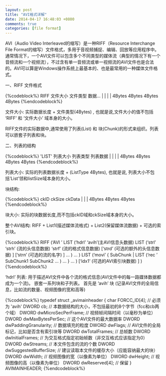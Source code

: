 ```yaml
---
layout: post
title: "AVI格式详解"
date: 2014-04-17 16:48:03 +0800
comments: true
categories: [file format] 
---
```


AVI（Audio Video Interleaved的缩写）是一种RIFF（Resource Interchange File Format的缩写）文件格式，多用于音视频捕捉、编辑、回放等应用程序中。通常情况下，一个AVI文件可以包含多个不同类型的媒体流（典型的情况下有一个音频流和一个视频流），不过含有单一音频流或单一视频流的AVI文件也是合法的。AVI可以算是Windows操作系统上最基本的、也是最常用的一种媒体文件格式。

一、RIFF 文件格式

{%codeblock%}
RIFF    文件大小    文件类型    数据...
     |        |           |          | 
   4Bytes  4Bytes       4Bytes      4Bytes
{%endcodeblock%}

文件大小: 实际数据长度 + 文件类型(4Bytes) , 也就是说,文件大小的值不包括 ‘RIFF’ 和 ‘文件大小’ 域本身的大小。

RIFF文件的实际数据中,通常使用了列表(List) 和 块(Chunk)的形式来组织。列表可以嵌套子列表和块。

二、列表的结构

{%codeblock%}
'LIST'   列表大小  列表类型  列表数据 
     |        |        |          |
    4Bytes  4Bytes    4Bytes    4Bytes
{%endcodeblock%}

列表大小: 实际的列表数据长度 + (ListType 4Bytes), 也就是说, 列表大小不包括’List’领和listSize域本身的大小。

块结构:

{%codeblock%}
ckID   ckSize   ckData
    |       |        |
   4Bytes  4Bytes   4Bytes
{%endcodeblock%}

块大小: 实际的块数据长度,而不包括ckID域和ckSize域本身的大小。

整个AVI结构: RIFF + List1(描述媒体流格式) + List2(保留媒体流数据) + 可选的索引块。

{%codeblock%}
RIFF (‘AVI ’
      LIST (‘hdrl’
            ‘avih’(主AVI信息头数据)
            LIST (‘strl’
                  ‘strh’ (流的头信息数据)
                  ‘strf’ (流的格式信息数据)
                  [‘strd’ (可选的额外的头信息数据) ]
                  [‘strn’ (可选的流的名字) ]
                  ...
                 )
             ...
           )
      LIST (‘movi’
            { SubChunk | LIST (‘rec ’
                              SubChunk1
                              SubChunk2
                              ...
                             )
               ...
            }
            ...
           )
      [‘idx1’ (可选的AVI索引块数据) ]
     )
{%endcodeblock%}

‘hdrl’ 列表: 用于描述AVI文件中各个流的格式信息(AVI文件中的每一路媒体数据都成为一个流)。 嵌套一系列块和子列表。 首先是 ‘avih’ 块 (记录AVI文件的全局信息，比如流的数量、视频图像的宽和高等)

{%codeblock%}
typedef struct _avimainheader {
    char FORCC_ID[4];         // 必须为 'avih'
    DWORD  cb;                // 本数据结构的大小，不包括最初的8个字节（fcc和cb两个域）
    DWORD  dwMicroSecPerFrame;            // 视频帧间隔时间（以毫秒为单位）
    DWORD  dwMaxBytesPerSec;      // 这个AVI文件的最大数据率
    DWORD  dwPaddingGranularity;  // 数据填充的粒度
    DWORD  dwFlags;           // AVI文件的全局标记，比如是否含有索引块等
    DWORD  dwTotalFrames;     // 总帧数
    DWORD  dwInitialFrames;       // 为交互格式指定初始帧数（非交互格式应该指定为0）
    DWORD  dwStreams;         // 本文件包含的流的个数
    DWORD  dwSuggestedBufferSize; // 建议读取本文件的缓存大小（应能容纳最大的块）
    DWORD  dwWidth;           // 视频图像的宽（以像素为单位）
    DWORD  dwHeight;          // 视频图像的高（以像素为单位）
    DWORD  dwReserved[4];     //  保留
} AVIMAINHEADER;
{%endcodeblock%}
